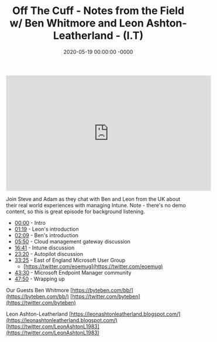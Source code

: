 ﻿---
layout: post
title: "Off The Cuff - Notes from the Field w/ Ben Whitmore and Leon Ashton-Leatherland - (I.T)"
date: 2020-05-19 00:00:00 -0000
categories:
---

<iframe loading="lazy" width="560" height="315" src="https://www.youtube.com/embed/rG5gemDoZAs" title="YouTube video player" frameborder="0" allow="accelerometer; autoplay; clipboard-write; encrypted-media; gyroscope; picture-in-picture" allowfullscreen></iframe>

Join Steve and Adam as they chat with Ben and Leon from the UK about their real world experiences with managing Intune. Note - there's no demo content, so this is great episode for background listening.

 * [00:00](https://www.youtube.com/watch?v=rG5gemDoZAs&t=0s) - Intro
 * [01:19](https://www.youtube.com/watch?v=rG5gemDoZAs&t=79s) - Leon's introduction
 * [02:09](https://www.youtube.com/watch?v=rG5gemDoZAs&t=129s) - Ben's introduction
 * [05:50](https://www.youtube.com/watch?v=rG5gemDoZAs&t=350s) - Cloud management gateway discussion
 * [16:41](https://www.youtube.com/watch?v=rG5gemDoZAs&t=1001s) - Intune discussion
 * [23:20](https://www.youtube.com/watch?v=rG5gemDoZAs&t=1400s) - Autopilot discussion
 * [33:25](https://www.youtube.com/watch?v=rG5gemDoZAs&t=2005s) - East of England Microsoft User Group
   - [https://twitter.com/eoemug](https://twitter.com/eoemug)
 * [43:30](https://www.youtube.com/watch?v=rG5gemDoZAs&t=2610s) - Microsoft Endpoint Manager community
 * [47:50](https://www.youtube.com/watch?v=rG5gemDoZAs&t=2870s) - Wrapping up

Our Guests
Ben Whitmore
[https://byteben.com/bb/](https://byteben.com/bb/)
[https://twitter.com/byteben](https://twitter.com/byteben)

Leon Ashton-Leatherland
[https://leonashtonleatherland.blogspot.com/](https://leonashtonleatherland.blogspot.com/)
[https://twitter.com/LeonAshtonL1983](https://twitter.com/LeonAshtonL1983)

